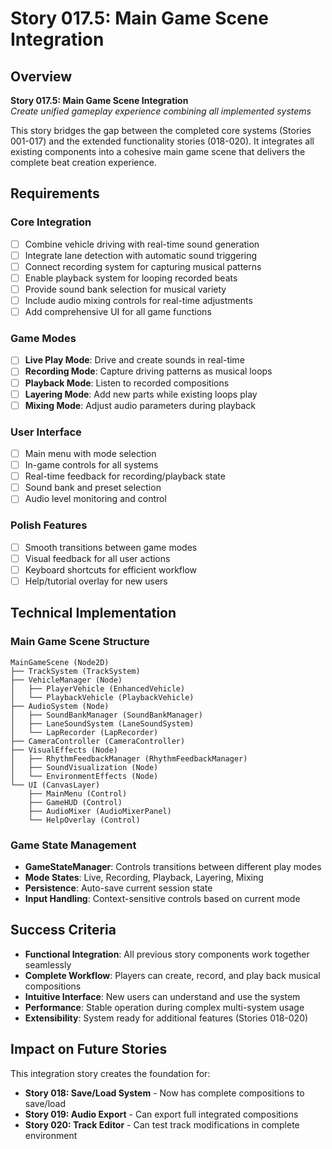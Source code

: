 # Story 017.5: Main Game Scene Integration

## Overview
**Story 017.5: Main Game Scene Integration**  
*Create unified gameplay experience combining all implemented systems*

This story bridges the gap between the completed core systems (Stories 001-017) and the extended functionality stories (018-020). It integrates all existing components into a cohesive main game scene that delivers the complete beat creation experience.

## Requirements

### Core Integration
- [ ] Combine vehicle driving with real-time sound generation
- [ ] Integrate lane detection with automatic sound triggering  
- [ ] Connect recording system for capturing musical patterns
- [ ] Enable playback system for looping recorded beats
- [ ] Provide sound bank selection for musical variety
- [ ] Include audio mixing controls for real-time adjustments
- [ ] Add comprehensive UI for all game functions

### Game Modes
- [ ] **Live Play Mode**: Drive and create sounds in real-time
- [ ] **Recording Mode**: Capture driving patterns as musical loops
- [ ] **Playback Mode**: Listen to recorded compositions
- [ ] **Layering Mode**: Add new parts while existing loops play
- [ ] **Mixing Mode**: Adjust audio parameters during playback

### User Interface
- [ ] Main menu with mode selection
- [ ] In-game controls for all systems
- [ ] Real-time feedback for recording/playback state
- [ ] Sound bank and preset selection
- [ ] Audio level monitoring and control

### Polish Features
- [ ] Smooth transitions between game modes
- [ ] Visual feedback for all user actions
- [ ] Keyboard shortcuts for efficient workflow
- [ ] Help/tutorial overlay for new users

## Technical Implementation

### Main Game Scene Structure
```
MainGameScene (Node2D)
├── TrackSystem (TrackSystem)
├── VehicleManager (Node)
│   ├── PlayerVehicle (EnhancedVehicle)
│   └── PlaybackVehicle (PlaybackVehicle)
├── AudioSystem (Node)
│   ├── SoundBankManager (SoundBankManager)
│   ├── LaneSoundSystem (LaneSoundSystem)
│   └── LapRecorder (LapRecorder)
├── CameraController (CameraController)
├── VisualEffects (Node)
│   ├── RhythmFeedbackManager (RhythmFeedbackManager)
│   ├── SoundVisualization (Node)
│   └── EnvironmentEffects (Node)
└── UI (CanvasLayer)
    ├── MainMenu (Control)
    ├── GameHUD (Control)
    ├── AudioMixer (AudioMixerPanel)
    └── HelpOverlay (Control)
```

### Game State Management
- **GameStateManager**: Controls transitions between different play modes
- **Mode States**: Live, Recording, Playback, Layering, Mixing
- **Persistence**: Auto-save current session state
- **Input Handling**: Context-sensitive controls based on current mode

## Success Criteria

- **Functional Integration**: All previous story components work together seamlessly  
- **Complete Workflow**: Players can create, record, and play back musical compositions  
- **Intuitive Interface**: New users can understand and use the system  
- **Performance**: Stable operation during complex multi-system usage  
- **Extensibility**: System ready for additional features (Stories 018-020)  

## Impact on Future Stories

This integration story creates the foundation for:
- **Story 018: Save/Load System** - Now has complete compositions to save/load
- **Story 019: Audio Export** - Can export full integrated compositions  
- **Story 020: Track Editor** - Can test track modifications in complete environment
